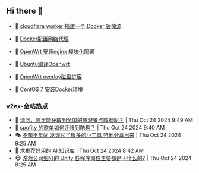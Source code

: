 ## Hi there 👋

<!--
**dkyg666/dkyg666** is a ✨ _special_ ✨ repository because its `README.md` (this file) appears on your GitHub profile.

Here are some ideas to get you started:

- 🔭 I’m currently working on ...
- 🌱 I’m currently learning ...
- 👯 I’m looking to collaborate on ...
- 🤔 I’m looking for help with ...
- 💬 Ask me about ...
- 📫 How to reach me: ...
- 😄 Pronouns: ...
- ⚡ Fun fact: ...
-->

<!-- BLOG-POST-LIST:START -->
- 🦩 [cloudflare worker 搭建一个 Docker 镜像源](http://blog.1996099.xyz/archives/cloudflare-worker-da-jian-yi-ge-docker-jing-xiang-zhan) 

- 🚦 [Docker配置网络代理](http://blog.1996099.xyz/archives/dockerpei-zhi-wang-luo-dai-li) 

- 🫶 [OpenWrt 安装nginx 模块化部署](http://blog.1996099.xyz/archives/openwrt-an-zhuang-nginx-mo-kuai-hua-bu-shu) 

- 🦄 [Ubuntu编译Openwrt](http://blog.1996099.xyz/archives/ubuntuzi-bian-yi-openwrt) 

- 🐻 [OpenWrt overlay磁盘扩容](http://blog.1996099.xyz/archives/openwrt-overlay) 

- 🤖 [CentOS 7 安装Docker环境](http://blog.1996099.xyz/archives/centos-docker) 
<!-- BLOG-POST-LIST:END -->

### v2ex-全站热点
<!-- v2ex:START -->
- 🥸 [请问，哪里能获取到全国的旅游景点数据呢？](https://www.v2ex.com/t/1083328#reply2) | Thu Oct 24 2024 9:49 AM
- 🤗 [spofity 的歌单如何迁移到酷狗？](https://www.v2ex.com/t/1083322#reply2) | Thu Oct 24 2024 9:40 AM
- 🎭 [不知不觉间 发现写了很多的小工具 特地分享出来](https://www.v2ex.com/t/1083317#reply1) | Thu Oct 24 2024 9:25 AM
- 🥷 [求推荐好用的 AI 知识库](https://www.v2ex.com/t/1083300#reply2) | Thu Oct 24 2024 8:42 AM
- 🐵 [游戏公司细分的 Unity 各程序岗位主要都是干什么的?](https://www.v2ex.com/t/1083292#reply5) | Thu Oct 24 2024 8:25 AM<!-- v2ex:END -->

